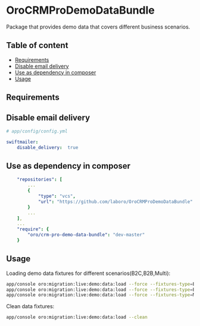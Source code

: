 # OroCRMProDemoDataBundle
Package that provides demo data that covers different business scenarios.

Table of content
-----------------

- [Requirements](#requirements)
- [Disable email delivery](#disable-email-delivery)
- [Use as dependency in composer](#use-as-dependency-in-composer)
- [Usage](#usage)

Requirements
------------


Disable email delivery
-----------------
```yaml
# app/config/config.yml

swiftmailer:
    disable_delivery:  true
```

Use as dependency in composer
-----------------------------

```yaml
    "repositories": [
        ...
        {
            "type": "vcs",
            "url": "https://github.com/laboro/OroCRMProDemoDataBundle"
        }
        ...
    ],
    ...
    "require": {
        "oro/crm-pro-demo-data-bundle": "dev-master"
    }
```

Usage
-----------------------------

Loading demo data fixtures for different scenarios(B2C,B2B,Multi):


```bash
app/console oro:migration:live:demo:data:load --force --fixtures-type=B2C
app/console oro:migration:live:demo:data:load --force --fixtures-type=B2B
app/console oro:migration:live:demo:data:load --force --fixtures-type=Multi
```

Clean data fixtures:

```bash
app/console oro:migration:live:demo:data:load --clean
```
